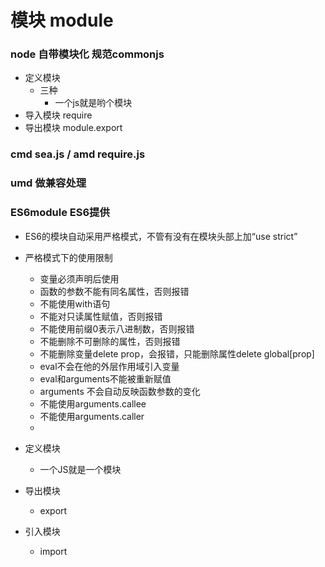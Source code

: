 # 模块 module
### node 自带模块化 规范commonjs
* 定义模块
    * 三种
      * 一个js就是哟个模块
* 导入模块
    require
* 导出模块 module.export
### cmd sea.js  / amd require.js
### umd 做兼容处理
### ES6module ES6提供
* ES6的模块自动采用严格模式，不管有没有在模块头部上加“use strict”
* 严格模式下的使用限制
    * 变量必须声明后使用
    * 函数的参数不能有同名属性，否则报错
    * 不能使用with语句
    * 不能对只读属性赋值，否则报错
    * 不能使用前缀0表示八进制数，否则报错
    * 不能删除不可删除的属性，否则报错
    * 不能删除变量delete prop，会报错，只能删除属性delete global\[prop]
    * eval不会在他的外层作用域引入变量
    * eval和arguments不能被重新赋值
    * arguments 不会自动反映函数参数的变化
    * 不能使用arguments.callee
    * 不能使用arguments.caller
    *



* 定义模块
    * 一个JS就是一个模块
* 导出模块
    * export
* 引入模块
    * import
